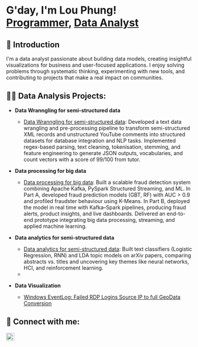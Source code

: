 <h1>G'day, I'm Lou Phung! <br/>
<a href="https://github.com/huypa/Portfolio">Programmer</a>, 
<a href="https://www.linkedin.com/in/anh-huy-phung-a16503212/">Data Analyst</a>
</h1>

<h2>👋 Introduction</h2>
<p>
I'm a data analyst passionate about building data models, creating insightful visualizations 
for business and user-focused applications. I enjoy solving problems through systematic thinking, 
experimenting with new tools, and contributing to projects that make a real impact on communities.
</p>

<h2>👨‍💻 Data Analysis Projects:</h2>

- <b>Data Wranngling for semi-structured data</b>
  - [Data Wranngling for semi-structured data](https://github.com/huypa/Portfolio-Data-Wrangling/blob/main/README.md): Developed a text data wrangling and pre-processing pipeline to transform semi-structured XML records and unstructured YouTube comments into structured datasets for database integration and NLP tasks. Implemented regex-based parsing, text cleaning, tokenisation, stemming, and feature engineering to generate JSON outputs, vocabularies, and count vectors with a score of 99/100 from tutor.
- <b>Data processing for big data</b>
  - [Data processing for big data](https://github.com/huypa/Portfolio-Big-Data-Processing): Built a scalable fraud detection system combining Apache Kafka, PySpark Structured Streaming, and ML. In Part A, developed fraud prediction models (GBT, RF) with AUC > 0.9 and profiled fraudster behaviour using K-Means. In Part B, deployed the model in real time with Kafka–Spark pipelines, producing fraud alerts, product insights, and live dashboards. Delivered an end-to-end prototype integrating big data processing, streaming, and applied machine learning.

- <b>Data analytics for semi-structured data</b>
  - [Data analytics for semi-structured data](https://github.com/huypa/Portfolio-Data-analytics-for-semi-structured-data/tree/main): Built text classifiers (Logistic Regression, RNN) and LDA topic models on arXiv papers, comparing abstracts vs. titles and uncovering key themes like neural networks, HCI, and reinforcement learning.
  - 
- <b>Data Visualization</b>
  - [Windows EventLog: Failed RDP Logins Source IP to full GeoData Conversion](https://github.com/huypa/Portfolio-Data-analytics-for-semi-structured-data/tree/main)

<h2> 🤳 Connect with me:</h2>

[<img align="left" alt="Anh Huy Phung | LinkedIn" width="22px" src="https://cdn.jsdelivr.net/npm/simple-icons@v3/icons/linkedin.svg" />][linkedin]

[linkedin]: https://www.linkedin.com/in/anh-huy-phung-a16503212/


<!--
**joshmadakor1/joshmadakor1** is a ✨ _special_ ✨ repository because its `README.md` (this file) appears on your GitHub profile.

Here are some ideas to get you started:

- 🔭 I’m currently working on ...
- 🌱 I’m currently learning ...
- 👯 I’m looking to collaborate on ...
- 🤔 I’m looking for help with ...
- 💬 Ask me about ...
- 📫 How to reach me: ...
- 😄 Pronouns: ...
- ⚡ Fun fact: ...
-->
